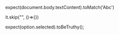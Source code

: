 


expect(document.body.textContent).toMatch('Abc')


it.skip("", ()=>{})


expect(option.selected).toBeTruthy();
